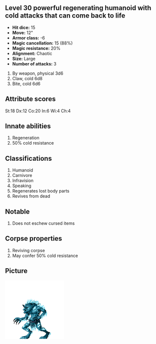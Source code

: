 ## Level 30 powerful regenerating humanoid with cold attacks that can come back to life

- **Hit dice:** 15
- **Move:** 12"
- **Armor class:** -6
- **Magic cancellation:** 15 (88%)
- **Magic resistance:** 20%
- **Alignment:** Chaotic
- **Size:** Large
- **Number of attacks:** 3
1. By weapon, physical 3d6
2. Claw, cold 6d8
3. Bite, cold 6d6

## Attribute scores

St:18 Dx:12 Co:20 In:6 Wi:4 Ch:4

## Innate abilities

1. Regeneration
2. 50% cold resistance

## Classifications

1. Humanoid
2. Carnivore
3. Infravision
4. Speaking
5. Regenerates lost body parts
6. Revives from dead

## Notable

1. Does not eschew cursed items

## Corpse properties

1. Reviving corpse
2. May confer 50% cold resistance

## Picture

![Ice troll](https://github.com/hyvanmielenpelit/GnollHackTileSet/blob/main/Monsters/ice_troll/ice_troll.png?raw=true)
